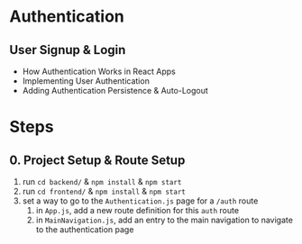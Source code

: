 # Authentication

## User Signup & Login

- How Authentication Works in React Apps
- Implementing User Authentication
- Adding Authentication Persistence & Auto-Logout

# Steps

## 0. Project Setup & Route Setup

1. run `cd backend/` & `npm install` & `npm start`
2. run `cd frontend/` & `npm install` & `npm start`
3. set a way to go to the `Authentication.js` page for a `/auth` route
   1. in `App.js`, add a new route definition for this `auth` route
   2. in `MainNavigation.js`, add an entry to the main navigation to navigate to the authentication page
